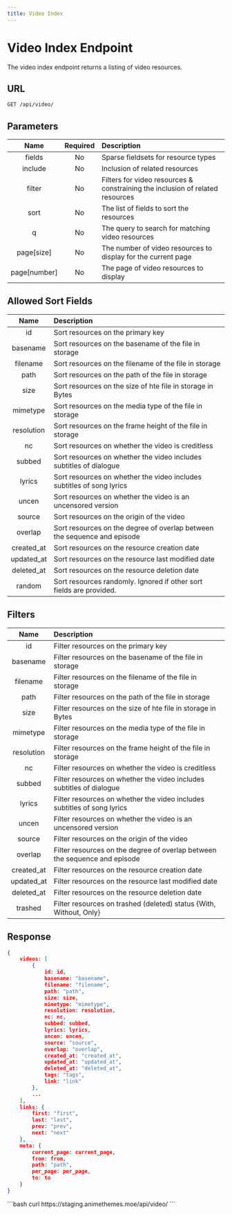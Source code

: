 ```yaml
---
title: Video Index
---
```


<Block>

# Video Index Endpoint

The video index endpoint returns a listing of video resources.

## URL

```sh
GET /api/video/
```

## Parameters

| Name         | Required | Description                                                                   |
| :----------: | :------: | :---------------------------------------------------------------------------- |
| fields       | No       | Sparse fieldsets for resource types                                           |
| include      | No       | Inclusion of related resources                                                |
| filter       | No       | Filters for video resources & constraining the inclusion of related resources |
| sort         | No       | The list of fields to sort the resources                                      |
| q            | No       | The query to search for matching video resources                              |
| page[size]   | No       | The number of video resources to display for the current page                 |
| page[number] | No       | The page of video resources to display                                        |

## Allowed Sort Fields

|    Name    | Description                                                              |
| :--------: | :----------------------------------------------------------------------- |
| id         | Sort resources on the primary key                                        |
| basename   | Sort resources on the basename of the file in storage                    |
| filename   | Sort resources on the filename of the file in storage                    |
| path       | Sort resources on the path of the file in storage                        |
| size       | Sort resources on the size of hte file in storage in Bytes               |
| mimetype   | Sort resources on the media type of the file in storage                  |
| resolution | Sort resources on the frame height of the file in storage                |
| nc         | Sort resources on whether the video is creditless                        |
| subbed     | Sort resources on whether the video includes subtitles of dialogue       |
| lyrics     | Sort resources on whether the video includes subtitles of song lyrics    |
| uncen      | Sort resources on whether the video is an uncensored version             |
| source     | Sort resources on the origin of the video                                |
| overlap    | Sort resources on the degree of overlap between the sequence and episode |
| created_at | Sort resources on the resource creation date                             |
| updated_at | Sort resources on the resource last modified date                        |
| deleted_at | Sort resources on the resource deletion date                             |
| random     | Sort resources randomly. Ignored if other sort fields are provided.      |

## Filters

|    Name    | Description                                                                |
| :--------: | :------------------------------------------------------------------------- |
| id         | Filter resources on the primary key                                        |
| basename   | Filter resources on the basename of the file in storage                    |
| filename   | Filter resources on the filename of the file in storage                    |
| path       | Filter resources on the path of the file in storage                        |
| size       | Filter resources on the size of hte file in storage in Bytes               |
| mimetype   | Filter resources on the media type of the file in storage                  |
| resolution | Filter resources on the frame height of the file in storage                |
| nc         | Filter resources on whether the video is creditless                        |
| subbed     | Filter resources on whether the video includes subtitles of dialogue       |
| lyrics     | Filter resources on whether the video includes subtitles of song lyrics    |
| uncen      | Filter resources on whether the video is an uncensored version             |
| source     | Filter resources on the origin of the video                                |
| overlap    | Filter resources on the degree of overlap between the sequence and episode |
| created_at | Filter resources on the resource creation date                             |
| updated_at | Filter resources on the resource last modified date                        |
| deleted_at | Filter resources on the resource deletion date                             |
| trashed    | Filter resources on trashed (deleted) status {With, Without, Only}         |

## Response

```json
{
    videos: [
        {
            id: id,
            basename: "basename",
            filename: "filename",
            path: "path",
            size: size,
            mimetype: "mimetype",
            resolution: resolution,
            nc: nc,
            subbed: subbed,
            lyrics: lyrics,
            uncen: uncen,
            source: "source",
            overlap: "overlap",
            created_at: "created_at",
            updated_at: "updated_at",
            deleted_at: "deleted_at",
            tags: "tags",
            link: "link"
        },
        ...
    ],
    links: {
        first: "first",
        last: "last",
        prev: "prev",
        next: "next"
    },
    meta: {
        current_page: current_page,
        from: from,
        path: "path",
        per_page: per_page,
        to: to
    }
}
```

<Example>

<CURL>
```bash
curl https://staging.animethemes.moe/api/video/
```
</CURL>

</Example>

</Block>